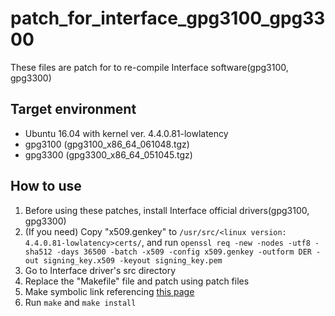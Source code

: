 # patch_for_interface_gpg3100_gpg3300

These files are patch for to re-compile Interface software(gpg3100, gpg3300)

## Target environment

* Ubuntu 16.04 with kernel ver. 4.4.0.81-lowlatency
* gpg3100 (gpg3100_x86_64_061048.tgz)
* gpg3300 (gpg3300_x86_64_051045.tgz)

## How to use

1. Before using these patches, install Interface official drivers(gpg3100, gpg3300)
1. (If you need) Copy "x509.genkey" to `/usr/src/<linux version: 4.4.0.81-lowlatency>certs/`, and run `openssl req -new -nodes -utf8 -sha512 -days 36500 -batch -x509 -config x509.genkey -outform DER -out signing_key.x509 -keyout signing_key.pem`
1. Go to Interface driver's src directory
1. Replace the "Makefile" file and patch using patch files
1. Make symbolic link referencing [this page](https://www.rbt.his.u-fukui.ac.jp/~naniwa/comp/ubuntu-lowlatency.html)
1. Run `make` and `make install`
